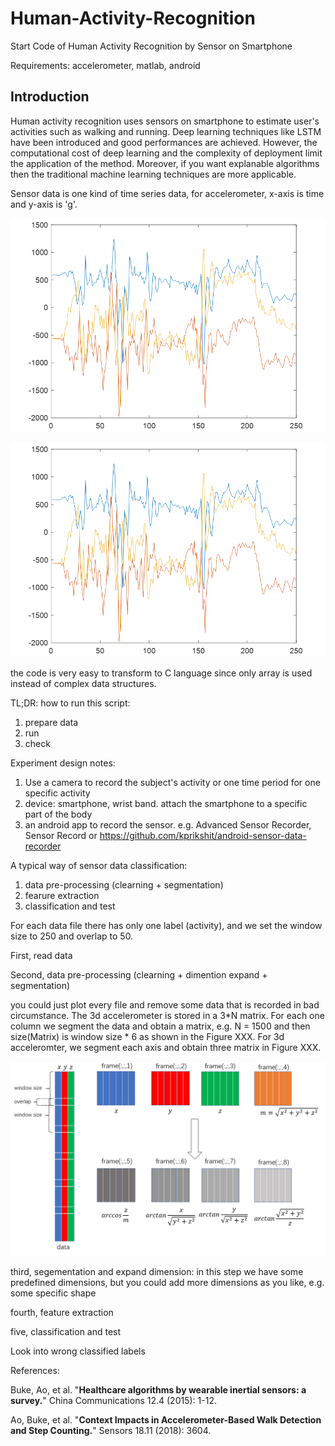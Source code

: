 # Human-Activity-Recognition
Start Code of Human Activity Recognition by Sensor on Smartphone

Requirements: accelerometer, matlab, android

## Introduction
Human activity recognition uses sensors on smartphone to estimate user's activities such as walking and running. Deep learning techniques like LSTM have been introduced and good performances are achieved. However, the computational cost of deep learning and the complexity of deployment limit the application of the method. Moreover, if you want explanable algorithms then the traditional machine learning techniques are more applicable.

Sensor data is one kind of time series data, for accelerometer, x-axis is time and y-axis is 'g'. 

![Alt ssstext](figure0.PNG?raw=true "place an example of 3-dim accelerometer here")

![Alt ssstext](figure1.PNG?raw=true "place an example of 3-dim accelerometer here")

the code is very easy to transform to C language since only array is used instead of complex data structures.

TL;DR: how to run this script:
1. prepare data
2. run
3. check


Experiment design notes:
1. Use a camera to record the subject's activity
    or one time period for one specific activity
2. device: smartphone, wrist band.
    attach the smartphone to a specific part of the body
3. an android app to record the sensor.
    e.g. Advanced Sensor Recorder, Sensor Record or https://github.com/kprikshit/android-sensor-data-recorder
    



A typical way of sensor data classification:

1. data pre-processing (clearning + segmentation)
2. fearure extraction
3. classification and test


For each data file there has only one label (activity), and we set the window size to 250 and overlap to 50.

First, read data

Second, data pre-processing (clearning + dimention expand + segmentation)

you could just plot every file and remove some data that is recorded in bad circumstance.
The 3d accelerometer is stored in a 3*N matrix. For each one column we segment the data and obtain a matrix, e.g. N = 1500 and then size(Matrix) is window size * 6 as shown in the Figure XXX.
For 3d acceleromter, we segment each axis and obtain three matrix in Figure XXX.



![Alt ssstext](har.PNG?raw=true "Titlssssssse")

third, segementation and expand dimension:
in this step we have some predefined dimensions, but you could add more dimensions as you like, e.g. some specific shape
 

fourth, feature extraction

five, classification and test

Look into wrong classified labels


References:

Buke, Ao, et al. "**Healthcare algorithms by wearable inertial sensors: a survey.**" China Communications 12.4 (2015): 1-12.

Ao, Buke, et al. "**Context Impacts in Accelerometer-Based Walk Detection and Step Counting.**" Sensors 18.11 (2018): 3604.

